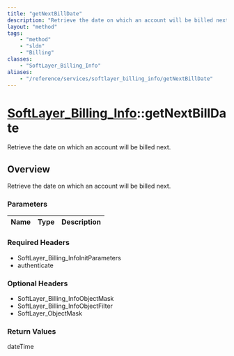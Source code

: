 ```yaml
---
title: "getNextBillDate"
description: "Retrieve the date on which an account will be billed next."
layout: "method"
tags:
    - "method"
    - "sldn"
    - "Billing"
classes:
    - "SoftLayer_Billing_Info"
aliases:
    - "/reference/services/softlayer_billing_info/getNextBillDate"
---
```

# [SoftLayer_Billing_Info](/reference/services/SoftLayer_Billing_Info)::getNextBillDate

Retrieve the date on which an account will be billed next.


## Overview 
Retrieve the date on which an account will be billed next.

### Parameters 
|Name | Type | Description |
| --- | --- | --- |


### Required Headers
* SoftLayer_Billing_InfoInitParameters
* authenticate

### Optional Headers
* SoftLayer_Billing_InfoObjectMask
* SoftLayer_Billing_InfoObjectFilter
* SoftLayer_ObjectMask

### Return Values
dateTime

